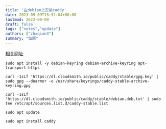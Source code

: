 ```yaml
---
title: '在debian上安装caddy'
date: 2023-09-09T15:52:04+08:00
lastmod: 2023-09-09
draft: false
tags: ["notes","update"]
authors: ["zhxqian3"]
summary: "如题"
---
```


[相关网址](https://caddyserver.com/docs/install#debian-ubuntu-raspbian)

```
sudo apt install -y debian-keyring debian-archive-keyring apt-transport-https
```

```
curl -1sLf 'https://dl.cloudsmith.io/public/caddy/stable/gpg.key' | sudo gpg --dearmor -o /usr/share/keyrings/caddy-stable-archive-keyring.gpg
```

```
curl -1sLf 'https://dl.cloudsmith.io/public/caddy/stable/debian.deb.txt' | sudo tee /etc/apt/sources.list.d/caddy-stable.list
```

```
sudo apt update
```

```
sudo apt install caddy
```
